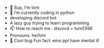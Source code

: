- 👋 Sup, I’m tom
- 🌱 I’m currently coding in python
- developing discord bot
- A lazy guy trying to learn programming
- 📫 How to reach me : discord = tom5596
-  Pronouns: he/him
- 🐛 Cool bug Fun fact: emo ppl have mental ill

<!---
T0mEE5596/T0mEE5596 is a ✨ special ✨ repository because its `README.md` (this file) appears on your GitHub profile.
You can click the Preview link to take a look at your changes.
--->
